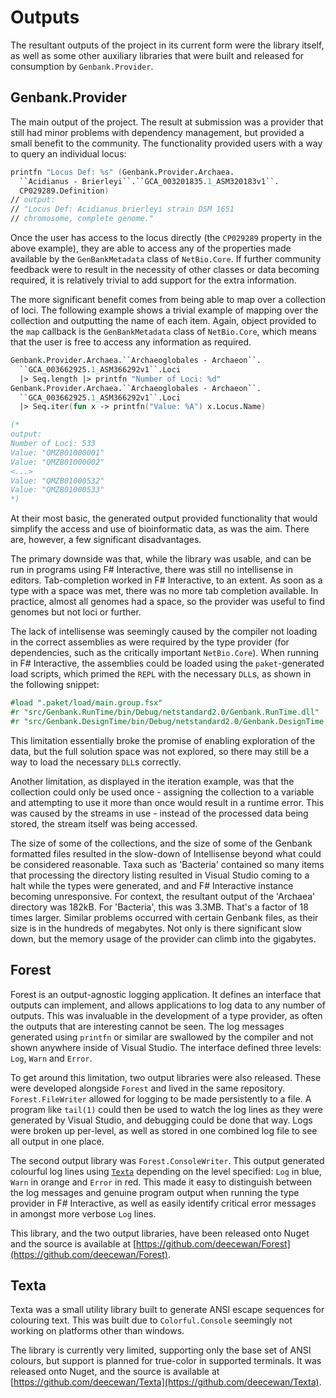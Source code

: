 # Outputs

The resultant outputs of the project in its current form were the library
itself, as well as some other auxiliary libraries that were built and released
for consumption by `Genbank.Provider`.

## Genbank.Provider

The main output of the project. The result at submission was a provider that
still had minor problems with dependency management, but provided a small
benefit to the community. The functionality provided users with a way to query
an individual locus:

```fsharp
printfn "Locus Def: %s" (Genbank.Provider.Archaea.
  ``Acidianus - Brierleyi``.``GCA_003201835.1_ASM320183v1``.
  CP029289.Definition)
// output:
// "Locus Def: Acidianus brierleyi strain DSM 1651
// chromosome, complete genome."
```

Once the user has access to the locus directly (the `CP029289` property in the
above example), they are able to access any of the properties made available by
the `GenBankMetadata` class of `NetBio.Core`. If further community feedback were
to result in the necessity of other classes or data becoming required, it is
relatively trivial to add support for the extra information.

The more significant benefit comes from being able to map over a collection
of loci. The following example shows a trivial example of mapping over the
collection and outputting the name of each item. Again, object provided to
the `map` callback is the `GenBankMetadata` class of `NetBio.Core`, which
means that the user is free to access any information as required.

```fsharp
Genbank.Provider.Archaea.``Archaeoglobales - Archaeon``.
  ``GCA_003662925.1_ASM366292v1``.Loci
  |> Seq.length |> printfn "Number of Loci: %d"
Genbank.Provider.Archaea.``Archaeoglobales - Archaeon``.
  ``GCA_003662925.1_ASM366292v1``.Loci
  |> Seq.iter(fun x -> printfn("Value: %A") x.Locus.Name)

(*
output:
Number of Loci: 533
Value: "QMZB01000001"
Value: "QMZB01000002"
<...>
Value: "QMZB01000532"
Value: "QMZB01000533"
*)
```

At their most basic, the generated output provided functionality that would
simplify the access and use of bioinformatic data, as was the aim. There are,
however, a few significant disadvantages.

The primary downside was that, while the library was usable, and can be run in
programs using F# Interactive, there was still no intellisense in editors.
Tab-completion worked in F# Interactive, to an extent. As soon as a type with a
space was met, there was no more tab completion available. In practice, almost all
genomes had a space, so the provider was useful to find genomes but not loci or
further. 

The lack of intellisense was seemingly caused by the compiler not loading in the
correct assemblies as were required by the type provider (for dependencies, such
as the critically important `NetBio.Core`). When running in F# Interactive, the
assemblies could be loaded using the `paket`-generated load scripts, which
primed the `REPL` with the necessary `DLL`s, as shown in the following snippet:

```fsharp
#load ".paket/load/main.group.fsx"
#r "src/Genbank.RunTime/bin/Debug/netstandard2.0/Genbank.RunTime.dll"
#r "src/Genbank.DesignTime/bin/Debug/netstandard2.0/Genbank.DesignTime.dll"
```

This limitation essentially broke the promise of enabling exploration of the
data, but the full solution space was not explored, so there may still be a way
to load the necessary `DLL`s correctly.

Another limitation, as displayed in the iteration example, was that the
collection could only be used once - assigning the collection to a variable and
attempting to use it more than once would result in a runtime error. This was
caused by the streams in use - instead of the processed data being stored, the
stream itself was being accessed.

The size of some of the collections, and the size of some of the Genbank
formatted files resulted in the slow-down of Intellisense beyond what could be
considered reasonable. Taxa such as 'Bacteria' contained so many items that
processing the directory listing resulted in Visual Studio coming to a halt
while the types were generated, and and F# Interactive instance becoming
unresponsive. For context, the resultant output of the 'Archaea' directory was
182kB. For 'Bacteria', this was 3.3MB. That's a factor of 18 times larger.
Similar problems occurred with certain Genbank files, as their size is in the
hundreds of megabytes. Not only is there significant slow down, but the
memory usage of the provider can climb into the gigabytes.

## Forest

Forest is an output-agnostic logging application. It defines an interface that
outputs can implement, and allows applications to log data to any number of
outputs.  This was invaluable in the development of a type provider, as often
the outputs that are interesting cannot be seen. The log messages generated
using `printfn` or similar are swallowed by the compiler and not shown anywhere
inside of Visual Studio. The interface defined three levels: `Log`, `Warn` and
`Error`.

To get around this limitation, two output libraries were also released. These
were developed alongside `Forest` and lived in the same repository.
`Forest.FileWriter` allowed for logging to be made persistently to a file. A
program like `tail(1)` could then be used to watch the log lines as they were
generated by Visual Studio, and debugging could be done that way. Logs were
broken up per-level, as well as stored in one combined log file to see all
output in one place.

The second output library was `Forest.ConsoleWriter`. This output generated
colourful log lines using [`Texta`](#texta) depending on the level specified:
`Log` in blue, `Warn` in orange and `Error` in red. This made it easy to
distinguish between the log messages and genuine program output when running
the type provider in F# Interactive, as well as easily identify critical error
messages in amongst more verbose `Log` lines.

This library, and the two output libraries, have been released onto Nuget and
the source is available at [https://github.com/deecewan/Forest](https://github.com/deecewan/Forest). 

## Texta

Texta was a small utility library built to generate ANSI escape sequences for
colouring text. This was built due to `Colorful.Console` seemingly not working
on platforms other than windows.

The library is currently very limited, supporting only the base set of ANSI
colours, but support is planned for true-color in supported terminals.  It was
released onto Nuget, and the source is available at
[https://github.com/deecewan/Texta](https://github.com/deecewan/Texta). 
